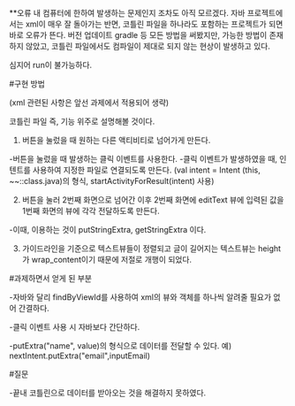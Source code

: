 **오류
내 컴퓨터에 한하여 발생하는 문제인지 조차도 아직 모르겠다.
자바 프로젝트에서는 xml이 매우 잘 돌아가는 반면,
코틀린 파일을 하나라도 포함하는 프로젝트가 되면 바로 오류가 뜬다.
버전 업데이트 gradle 등 모든 방법을 써봤지만,
가능한 방법이 존재하지 않았고,
코틀린 파일에서도 컴파일이 제대로 되지 않는 현상이 발생하고 있다.

심지어 run이 불가능하다.

#구현 방법

(xml 관련된 사항은 앞선 과제에서 적용되어 생략)

코틀린 파일 즉, 기능 위주로 설명해볼 것이다.

1. 버튼을 눌렀을 때 원하는 다른 액티비티로 넘어가게 만든다.

-버튼을 눌렀을 때 발생하는 클릭 이벤트를 사용한다.
-클릭 이벤트가 발생하였을 때, 인텐트를 사용하여 지정한 파일로 연결되도록 만든다.
(val intent = Intent (this, ~~::class.java)의 형식, startActivityForResult(intent) 사용)

2. 버튼을 눌러 2번째 화면으로 넘어간 이후
2번째 화면에 editText 뷰에 입력된 값을 1번째 화면의 뷰에 각각 전달하도록 만든다.

-이때, 이용하는 것이 putStringExtra, getStringExtra 이다.

3. 가이드라인을 기준으로 텍스트뷰들이 정렬되고 글이 길어지는 텍스트뷰는 height가 wrap_content이기 때문에 저절로 개행이 되었다.


#과제하면서 얻게 된 부분

-자바와 달리 findByViewId를 사용하여 xml의 뷰와 객체를 하나씩 알려줄 필요가 없어 간결하다.

-클릭 이벤트 사용 시 자바보다 간단하다.

-putExtra("name", value)의 형식으로 데이터를 전달할 수 있다.
예) nextIntent.putExtra("email",inputEmail)

#질문

-끝내 코틀린으로 데이터를 받아오는 것을 해결하지 못하였다.
